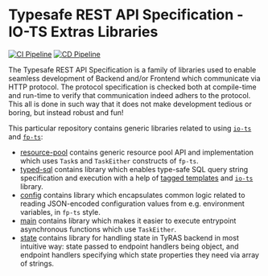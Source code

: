 # Typesafe REST API Specification - IO-TS Extras Libraries

[![CI Pipeline](https://github.com/ty-ras/extras-io-ts/actions/workflows/ci.yml/badge.svg)](https://github.com/ty-ras/extras-io-ts/actions/workflows/ci.yml)
[![CD Pipeline](https://github.com/ty-ras/extras-io-ts/actions/workflows/cd.yml/badge.svg)](https://github.com/ty-ras/extras-io-ts/actions/workflows/cd.yml)

The Typesafe REST API Specification is a family of libraries used to enable seamless development of Backend and/or Frontend which communicate via HTTP protocol.
The protocol specification is checked both at compile-time and run-time to verify that communication indeed adhers to the protocol.
This all is done in such way that it does not make development tedious or boring, but instead robust and fun!

This particular repository contains generic libraries related to using [`io-ts`](https://github.com/gcanti/io-ts) and [`fp-ts`](https://github.com/gcanti/fp-ts):
- [resource-pool](./resource-pool) contains generic resource pool API and implementation which uses `Task`s and `TaskEither` constructs of `fp-ts`.
- [typed-sql](./typed-sql) contains library which enables type-safe SQL query string specification and execution with a help of [tagged templates](https://developer.mozilla.org/en-US/docs/Web/JavaScript/Reference/Template_literals#tagged_templates) and [`io-ts`](https://github.com/gcanti/io-ts) library.
- [config](./config) contains library which encapsulates common logic related to reading JSON-encoded configuration values from e.g. environment variables, in `fp-ts` style.
- [main](./main) contains library which makes it easier to execute entrypoint asynchronous functions which use `TaskEither`.
- [state](./state) contains library for handling state in TyRAS backend in most intuitive way: state passed to endpoint handlers being object, and endpoint handlers specifying which state properties they need via array of strings.

